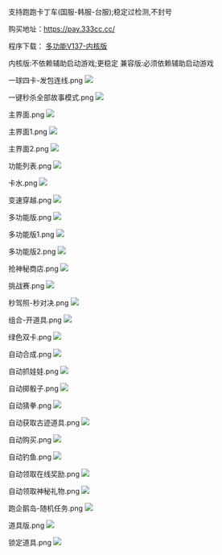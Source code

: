 支持跑跑卡丁车(国服-韩服-台服);稳定过检测,不封号

购买地址：https://pay.333cc.cc/

程序下载： [多功能V137-内核版](https://github.com/xiaohucode/xhtool/raw/master/V137-1117(%E5%86%85%E6%A0%B8%E7%89%88).rar)

内核版:不依赖辅助启动游戏;更稳定
兼容版:必须依赖辅助启动游戏



一球四卡-发包连线.png
![](https://github.com/xiaohucode/xhtool/blob/master/ALL/%E4%B8%80%E7%90%83%E5%9B%9B%E5%8D%A1-%E5%8F%91%E5%8C%85%E8%BF%9E%E7%BA%BF.png)

一键秒杀全部故事模式.png
![](https://github.com/xiaohucode/xhtool/blob/master/ALL/%E4%B8%80%E9%94%AE%E7%A7%92%E6%9D%80%E5%85%A8%E9%83%A8%E6%95%85%E4%BA%8B%E6%A8%A1%E5%BC%8F.png)

主界面.png
![](https://github.com/xiaohucode/xhtool/blob/master/ALL/%E4%B8%BB%E7%95%8C%E9%9D%A2.png)

主界面1.png
![](https://github.com/xiaohucode/xhtool/blob/master/ALL/%E4%B8%BB%E7%95%8C%E9%9D%A21.png)

主界面2.png
![](https://github.com/xiaohucode/xhtool/blob/master/ALL/%E4%B8%BB%E7%95%8C%E9%9D%A22.png)

功能列表.png
![](https://github.com/xiaohucode/xhtool/blob/master/ALL/%E5%8A%9F%E8%83%BD%E5%88%97%E8%A1%A8.png)

卡水.png
![](https://github.com/xiaohucode/xhtool/blob/master/ALL/%E5%8D%A1%E6%B0%B4.png)

变速穿越.png
![](https://github.com/xiaohucode/xhtool/blob/master/ALL/%E5%8F%98%E9%80%9F%E7%A9%BF%E8%B6%8A.png)

多功能版.png
![](https://github.com/xiaohucode/xhtool/blob/master/ALL/%E5%A4%9A%E5%8A%9F%E8%83%BD%E7%89%88.png)

多功能版1.png
![](https://github.com/xiaohucode/xhtool/blob/master/ALL/%E5%A4%9A%E5%8A%9F%E8%83%BD%E7%89%881.png)

多功能版2.png
![](https://github.com/xiaohucode/xhtool/blob/master/ALL/%E5%A4%9A%E5%8A%9F%E8%83%BD%E7%89%882.png)

抢神秘商店.png
![](https://github.com/xiaohucode/xhtool/blob/master/ALL/%E6%8A%A2%E7%A5%9E%E7%A7%98%E5%95%86%E5%BA%97.png)

挑战赛.png
![](https://github.com/xiaohucode/xhtool/blob/master/ALL/%E6%8C%91%E6%88%98%E8%B5%9B.png)

秒驾照-秒对决.png
![](https://github.com/xiaohucode/xhtool/blob/master/ALL/%E7%A7%92%E9%A9%BE%E7%85%A7-%E7%A7%92%E5%AF%B9%E5%86%B3.png)

组合-开道具.png
![](https://github.com/xiaohucode/xhtool/blob/master/ALL/%E7%BB%84%E5%90%88-%E5%BC%80%E9%81%93%E5%85%B7.png)

绿色双卡.png
![](https://github.com/xiaohucode/xhtool/blob/master/ALL/%E7%BB%BF%E8%89%B2%E5%8F%8C%E5%8D%A1.png)

自动合成.png
![](https://github.com/xiaohucode/xhtool/blob/master/ALL/%E8%87%AA%E5%8A%A8%E5%90%88%E6%88%901.png)

自动抓娃娃.png
![](https://github.com/xiaohucode/xhtool/blob/master/ALL/%E8%87%AA%E5%8A%A8%E6%8A%93%E5%A8%83%E5%A8%83.png)

自动掷骰子.png
![](https://github.com/xiaohucode/xhtool/blob/master/ALL/%E8%87%AA%E5%8A%A8%E6%8E%B7%E9%AA%B0%E5%AD%90.png)

自动猜拳.png
![](https://github.com/xiaohucode/xhtool/blob/master/ALL/%E8%87%AA%E5%8A%A8%E7%8C%9C%E6%8B%B3.png)

自动获取古迹道具.png
![](https://github.com/xiaohucode/xhtool/blob/master/ALL/%E8%87%AA%E5%8A%A8%E8%8E%B7%E5%8F%96%E5%8F%A4%E8%BF%B9%E9%81%93%E5%85%B7.png)

自动购买.png
![](https://github.com/xiaohucode/xhtool/blob/master/ALL/%E8%87%AA%E5%8A%A8%E8%B4%AD%E4%B9%B0.png)

自动钓鱼.png
![](https://github.com/xiaohucode/xhtool/blob/master/ALL/%E8%87%AA%E5%8A%A8%E9%92%93%E9%B1%BC.png)

自动领取在线奖励.png
![](https://github.com/xiaohucode/xhtool/blob/master/ALL/%E8%87%AA%E5%8A%A8%E9%A2%86%E5%8F%96%E5%9C%A8%E7%BA%BF%E5%A5%96%E5%8A%B1.png)

自动领取神秘礼物.png
![](https://github.com/xiaohucode/xhtool/blob/master/ALL/%E8%87%AA%E5%8A%A8%E9%A2%86%E5%8F%96%E7%A5%9E%E7%A7%98%E7%A4%BC%E7%89%A9.png)

跑企鹅岛-随机任务.png
![](https://github.com/xiaohucode/xhtool/blob/master/ALL/%E8%B7%91%E4%BC%81%E9%B9%85%E5%B2%9B-%E9%9A%8F%E6%9C%BA%E4%BB%BB%E5%8A%A1.png)

道具版.png
![](https://github.com/xiaohucode/xhtool/blob/master/ALL/%E9%81%93%E5%85%B7%E7%89%88.png)

锁定道具.png
![](https://github.com/xiaohucode/xhtool/blob/master/ALL/%E9%94%81%E5%AE%9A%E9%81%93%E5%85%B7.png)



